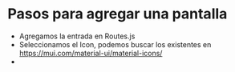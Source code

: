 # Pasos para agregar una pantalla

- Agregamos la entrada en Routes.js
- Seleccionamos el Icon, podemos buscar los existentes en https://mui.com/material-ui/material-icons/
-
